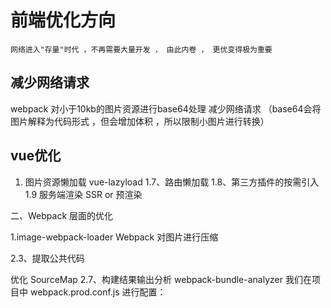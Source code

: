 # 前端优化方向 

    网络进入"存量"时代 ，不再需要大量开发 ， 由此内卷 ， 更优变得极为重要

## 减少网络请求 
 webpack 对小于10kb的图片资源进行base64处理 减少网络请求 （base64会将图片解释为代码形式 ，但会增加体积 ，所以限制小图片进行转换）
 
## vue优化  
1. 图片资源懒加载 vue-lazyload 
1.7、路由懒加载
1.8、第三方插件的按需引入
1.9   服务端渲染 SSR or 预渲染

二、Webpack 层面的优化

1.image-webpack-loader
Webpack 对图片进行压缩

2.3、提取公共代码 

优化 SourceMap
2.7、构建结果输出分析
webpack-bundle-analyzer
我们在项目中 webpack.prod.conf.js 进行配置：